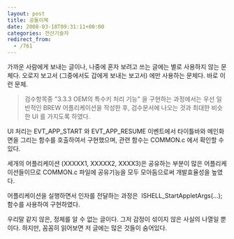 ```yaml
---
layout: post
title: 공돌이체
date: 2008-03-18T09:31:11+00:00
categories: 전산기술자
redirect_from:
  - /761
---
```


가까운 사람에게 보내는 글이나, 나중에 혼자 보려고 쓰는 글에는 별로 사용하지 않는 문체다. 오로지 보고서 (그중에서도 갑에게 보내는 보고서) 에만 사용하는 문체다. 바로 이런 문체.

> 검수항목중 "3.3.3 OEM의 특수키 처리 기능" 을 구현하는 과정에서는 우선 일반적인 BREW 어플리케이션을 작성한 후, 검수문서에 나오는 것과 최대한 비슷한 UI 를 가지도록 하였다.

UI 처리는 EVT_APP_START 와 EVT_APP_RESUME 이벤트에서 타이틀바와 메인화면을 그리는 함수를 호출하여서 구현했으며, 관련 함수는 COMMON.c 에서 확인할 수 있다.

세개의 어플리케이션 (XXXXX1, XXXXX2, XXXX3)은 공유하는 부분이 많은 어플리케이션들이므로 COMMON.c 파일에 공유기능을 모두 모아둠으로써 개발효율성을 높였다.

어플리케이션을 실행하면서 인자를 전달하는 과정은  ISHELL_StartAppletArgs(...); 함수를 사용하여 구현하였다.

우리말 같지 않은, 정체를 알 수 없는 글이다. 그저 감정이 섞이지 않은 사실의 나열일 뿐이다. 하지만, 꼼꼼히 읽어보면 저 글에는 많은 것들이 숨어있다.
